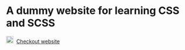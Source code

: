 # A dummy website for learning CSS and SCSS

<img src="https://emojis.slackmojis.com/emojis/images/1605478401/10874/cool_cowboy.png?1605478401" width="20" />&nbsp;
[Checkout website](https://surjitsahoo.github.io/learning-scss)
